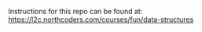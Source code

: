 Instructions for this repo can be found at: 
https://l2c.northcoders.com/courses/fun/data-structures